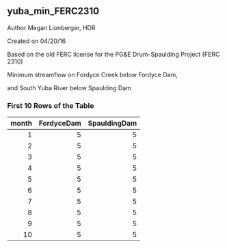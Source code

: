## yuba_min_FERC2310
Author Megan Lionberger, HDR

Created on 04/20/16

Based on the old FERC license for the PG&E Drum-Spaulding Project (FERC 2310)

Minimum streamflow on Fordyce Creek below Fordyce Dam,

and South Yuba River below Spaulding Dam

### First 10 Rows of the Table
|   month |   FordyceDam |   SpauldingDam |
|--------:|-------------:|---------------:|
|       1 |            5 |              5 |
|       2 |            5 |              5 |
|       3 |            5 |              5 |
|       4 |            5 |              5 |
|       5 |            5 |              5 |
|       6 |            5 |              5 |
|       7 |            5 |              5 |
|       8 |            5 |              5 |
|       9 |            5 |              5 |
|      10 |            5 |              5 |